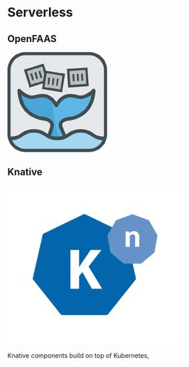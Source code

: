# Serverless

## OpenFAAS

![OpenFAAS](openfaas.png)

## Knative

![Knative](knative.png)

Knative components build on top of Kubernetes,
